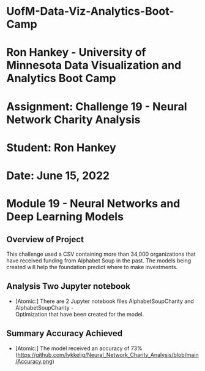 # UofM-Data-Viz-Analytics-Boot-Camp
# Ron Hankey - University of Minnesota Data Visualization and Analytics Boot Camp
#                   Assignment: Challenge 19 - Neural Network Charity Analysis
#                           Student: Ron Hankey
#                           Date: June 15, 2022

# Module 19 - Neural Networks and Deep Learning Models

## Overview of Project
This challenge used a CSV containing more than 34,000 organizations that have received funding from Alphabet Soup in the past. The models being created will help the foundation predict where to make investments.

## Analysis Two Jupyter notebook
* [Atomic:] There are 2 Jupyter notebook files AlphabetSoupCharity and AlphabetSoupCharity -  
            Optimization that have been created for the model.

## Summary  Accuracy Achieved
* [Atomic:] The model received an accuracy of 73% (https://github.com/lykkelig/Neural_Network_Charity_Analysis/blob/main/Accuracy.png)